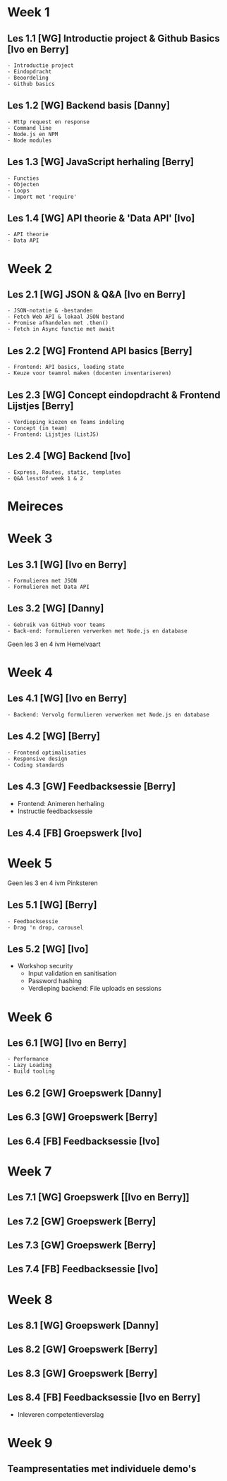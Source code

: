 # Week 1

## Les 1.1 [WG] Introductie project & Github Basics [Ivo en Berry]

    - Introductie project
    - Eindopdracht
    - Beoordeling
    - Github basics

## Les 1.2 [WG] Backend basis [Danny]

    - Http request en response
    - Command line
    - Node.js en NPM
    - Node modules

## Les 1.3 [WG] JavaScript herhaling [Berry]

    - Functies
    - Objecten
    - Loops
    - Import met 'require'

## Les 1.4 [WG] API theorie & 'Data API' [Ivo]

    - API theorie
    - Data API

# Week 2

## Les 2.1 [WG] JSON & Q&A [Ivo en Berry]

    - JSON-notatie & -bestanden
    - Fetch Web API & lokaal JSON bestand
    - Promise afhandelen met .then()
    - Fetch in Async functie met await

## Les 2.2 [WG] Frontend API basics [Berry]
    - Frontend: API basics, loading state
    - Keuze voor teamrol maken (docenten inventariseren)

## Les 2.3 [WG] Concept eindopdracht & Frontend Lijstjes [Berry]
    - Verdieping kiezen en Teams indeling
    - Concept (in team)
    - Frontend: Lijstjes (ListJS)

## Les 2.4 [WG] Backend [Ivo]
    - Express, Routes, static, templates
    - Q&A lesstof week 1 & 2

# Meireces

# Week 3

## Les 3.1 [WG] [Ivo en Berry]
    - Formulieren met JSON
    - Formulieren met Data API

## Les 3.2 [WG] [Danny]
    - Gebruik van GitHub voor teams
    - Back-end: formulieren verwerken met Node.js en database

Geen les 3 en 4 ivm Hemelvaart

# Week 4

## Les 4.1 [WG] [Ivo en Berry]
    - Backend: Vervolg formulieren verwerken met Node.js en database

## Les 4.2 [WG] [Berry]
    - Frontend optimalisaties
    - Responsive design
    - Coding standards

## Les 4.3 [GW] Feedbacksessie [Berry]
   - Frontend: Animeren herhaling
   - Instructie feedbacksessie

## Les 4.4 [FB] Groepswerk [Ivo]

# Week 5    

Geen les 3 en 4 ivm Pinksteren

## Les 5.1 [WG] [Berry]
    - Feedbacksessie
    - Drag 'n drop, carousel
    

## Les 5.2 [WG] [Ivo]
- Workshop security
    - Input validation en sanitisation
    - Password hashing
    - Verdieping backend: File uploads en sessions

# Week 6

## Les 6.1 [WG] [Ivo en Berry]

    - Performance
    - Lazy Loading
    - Build tooling

## Les 6.2 [GW] Groepswerk [Danny]

## Les 6.3 [GW] Groepswerk [Berry]

## Les 6.4 [FB] Feedbacksessie [Ivo]

# Week 7

## Les 7.1 [WG] Groepswerk [[Ivo en Berry]]

## Les 7.2 [GW] Groepswerk [Berry]

## Les 7.3 [GW] Groepswerk [Berry]

## Les 7.4 [FB] Feedbacksessie [Ivo]

# Week 8

## Les 8.1 [WG] Groepswerk [Danny]

## Les 8.2 [GW] Groepswerk [Berry]

## Les 8.3 [GW] Groepswerk [Berry]

## Les 8.4 [FB] Feedbacksessie [Ivo en Berry]

- Inleveren competentieverslag

# Week 9

## Teampresentaties met individuele demo's
